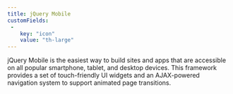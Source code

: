 ```yaml
---
title: jQuery Mobile
customFields:
 -
    key: "icon"
    value: "th-large"
---
```


jQuery Mobile is the easiest way to build sites and apps that are accessible on all popular smartphone, tablet, and desktop devices. This framework provides a set of touch-friendly UI widgets and an AJAX-powered navigation system to support animated page transitions.
